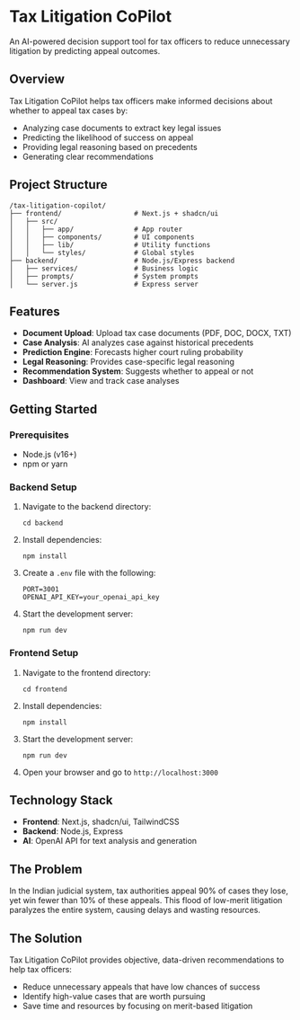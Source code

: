 # Tax Litigation CoPilot

An AI-powered decision support tool for tax officers to reduce unnecessary litigation by predicting appeal outcomes.

## Overview

Tax Litigation CoPilot helps tax officers make informed decisions about whether to appeal tax cases by:

- Analyzing case documents to extract key legal issues
- Predicting the likelihood of success on appeal
- Providing legal reasoning based on precedents
- Generating clear recommendations

## Project Structure

```
/tax-litigation-copilot/
├── frontend/                  # Next.js + shadcn/ui
│   ├── src/
│   │   ├── app/               # App router
│   │   ├── components/        # UI components
│   │   ├── lib/               # Utility functions
│   │   └── styles/            # Global styles
├── backend/                   # Node.js/Express backend
│   ├── services/              # Business logic
│   ├── prompts/               # System prompts
│   └── server.js              # Express server
```

## Features

- **Document Upload**: Upload tax case documents (PDF, DOC, DOCX, TXT)
- **Case Analysis**: AI analyzes case against historical precedents
- **Prediction Engine**: Forecasts higher court ruling probability
- **Legal Reasoning**: Provides case-specific legal reasoning
- **Recommendation System**: Suggests whether to appeal or not
- **Dashboard**: View and track case analyses

## Getting Started

### Prerequisites

- Node.js (v16+)
- npm or yarn

### Backend Setup

1. Navigate to the backend directory:
   ```
   cd backend
   ```

2. Install dependencies:
   ```
   npm install
   ```

3. Create a `.env` file with the following:
   ```
   PORT=3001
   OPENAI_API_KEY=your_openai_api_key
   ```

4. Start the development server:
   ```
   npm run dev
   ```

### Frontend Setup

1. Navigate to the frontend directory:
   ```
   cd frontend
   ```

2. Install dependencies:
   ```
   npm install
   ```

3. Start the development server:
   ```
   npm run dev
   ```

4. Open your browser and go to `http://localhost:3000`

## Technology Stack

- **Frontend**: Next.js, shadcn/ui, TailwindCSS
- **Backend**: Node.js, Express
- **AI**: OpenAI API for text analysis and generation

## The Problem

In the Indian judicial system, tax authorities appeal 90% of cases they lose, yet win fewer than 10% of these appeals. This flood of low-merit litigation paralyzes the entire system, causing delays and wasting resources.

## The Solution

Tax Litigation CoPilot provides objective, data-driven recommendations to help tax officers:

- Reduce unnecessary appeals that have low chances of success
- Identify high-value cases that are worth pursuing
- Save time and resources by focusing on merit-based litigation

